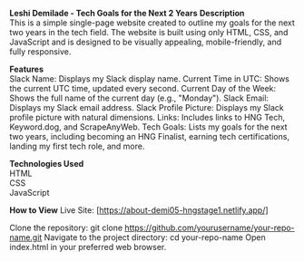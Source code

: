 **Leshi Demilade - Tech Goals for the Next 2 Years**
**Description**
<br>
This is a simple single-page website created to outline my goals for the next two years in the tech field. The website is built using only HTML, CSS, and JavaScript and is designed to be visually appealing, mobile-friendly, and fully responsive.

**Features**
<br>
Slack Name: Displays my Slack display name.
Current Time in UTC: Shows the current UTC time, updated every second.
Current Day of the Week: Shows the full name of the current day (e.g., "Monday").
Slack Email: Displays my Slack email address.
Slack Profile Picture: Displays my Slack profile picture with natural dimensions.
Links: Includes links to HNG Tech, Keyword.dog, and ScrapeAnyWeb.
Tech Goals: Lists my goals for the next two years, including becoming an HNG Finalist, earning tech certifications, landing my first tech role, and more.

**Technologies Used**
<br>
HTML
<br>
CSS
<br>
JavaScript

**How to View**
Live Site: [https://about-demi05-hngstage1.netlify.app/] 

Clone the repository: git clone https://github.com/yourusername/your-repo-name.git
Navigate to the project directory: cd your-repo-name
Open index.html in your preferred web browser.

